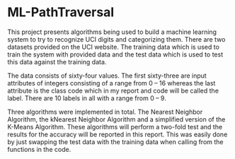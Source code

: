 # ML-PathTraversal

This project presents algorithms being used to build a machine learning system to try to
recognize UCI digits and categorizing them. There are two datasets provided on the
UCI website. The training data which is used to train the system with provided data and
the test data which is used to test this data against the training data.

The data consists of sixty-four values. The first sixty-three are input attributes of
integers consisting of a range from 0 – 16 whereas the last attribute is the class code
which in my report and code will be called the label. There are 10 labels in all with a
range from 0 – 9.

Three algorithms were implemented in total. The Nearest Neighbor Algorithm, the kNearest Neighbor Algorithm and a simplified version of the K-Means Algorithm. These
algorithms will perform a two-fold test and the results for the accuracy will be reported in
this report. This was easily done by just swapping the test data with the training data
when calling from the functions in the code.
